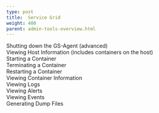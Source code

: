 ```yaml
---
type: post
title:  Service Grid
weight: 400
parent: admin-tools-overview.html
---
```



 
 
Shutting down the GS-Agent (advanced)<br>
Viewing Host Information (includes containers on the host)<br>
Starting a Container<br>
Terminating a Container<br>
Restarting a Container<br>
Viewing Container Information<br>
Viewing Logs<br>
Viewing Alerts<br>
Viewing Events<br>
Generating Dump Files